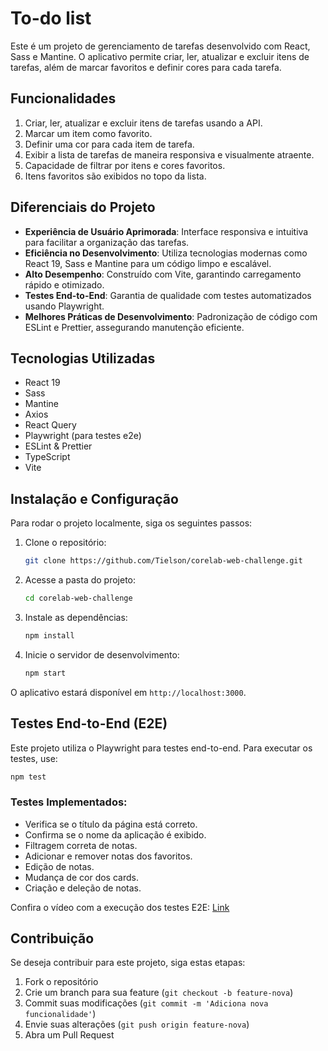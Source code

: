 # To-do list

Este é um projeto de gerenciamento de tarefas desenvolvido com React, Sass e Mantine. O aplicativo permite criar, ler, atualizar e excluir itens de tarefas, além de marcar favoritos e definir cores para cada tarefa.

## Funcionalidades

1. Criar, ler, atualizar e excluir itens de tarefas usando a API.
2. Marcar um item como favorito.
3. Definir uma cor para cada item de tarefa.
4. Exibir a lista de tarefas de maneira responsiva e visualmente atraente.
5. Capacidade de filtrar por itens e cores favoritos.
6. Itens favoritos são exibidos no topo da lista.

## Diferenciais do Projeto

- **Experiência de Usuário Aprimorada**: Interface responsiva e intuitiva para facilitar a organização das tarefas.
- **Eficiência no Desenvolvimento**: Utiliza tecnologias modernas como React 19, Sass e Mantine para um código limpo e escalável.
- **Alto Desempenho**: Construído com Vite, garantindo carregamento rápido e otimizado.
- **Testes End-to-End**: Garantia de qualidade com testes automatizados usando Playwright.
- **Melhores Práticas de Desenvolvimento**: Padronização de código com ESLint e Prettier, assegurando manutenção eficiente.

## Tecnologias Utilizadas

- React 19
- Sass
- Mantine
- Axios
- React Query
- Playwright (para testes e2e)
- ESLint & Prettier
- TypeScript
- Vite

## Instalação e Configuração

Para rodar o projeto localmente, siga os seguintes passos:

1. Clone o repositório:

   ```sh
   git clone https://github.com/Tielson/corelab-web-challenge.git
   ```

2. Acesse a pasta do projeto:

   ```sh
   cd corelab-web-challenge
   ```

3. Instale as dependências:

   ```sh
   npm install
   ```

4. Inicie o servidor de desenvolvimento:

   ```sh
   npm start
   ```

O aplicativo estará disponível em `http://localhost:3000`.

## Testes End-to-End (E2E)

Este projeto utiliza o Playwright para testes end-to-end. Para executar os testes, use:

```sh
npm test
```

### Testes Implementados:

- Verifica se o título da página está correto.
- Confirma se o nome da aplicação é exibido.
- Filtragem correta de notas.
- Adicionar e remover notas dos favoritos.
- Edição de notas.
- Mudança de cor dos cards.
- Criação e deleção de notas.

Confira o vídeo com a execução dos testes E2E: [Link](https://drive.google.com/file/d/1l1ghNjuwVdiAHrY74Hgaw7zfT5pTdnqU/view?usp=sharing)

## Contribuição

Se deseja contribuir para este projeto, siga estas etapas:

1. Fork o repositório
2. Crie um branch para sua feature (`git checkout -b feature-nova`)
3. Commit suas modificações (`git commit -m 'Adiciona nova funcionalidade'`)
4. Envie suas alterações (`git push origin feature-nova`)
5. Abra um Pull Request
